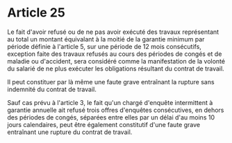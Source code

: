 # Article 25

Le fait d'avoir refusé ou de ne pas avoir exécuté des travaux représentant au total un montant équivalant à la moitié de la garantie minimum par période définie à l'article 5, sur une période de 12 mois consécutifs, exception faite des travaux refusés au cours des périodes de congés et de maladie ou d'accident, sera considéré comme la manifestation de la volonté du salarié de ne plus exécuter les obligations résultant du contrat de travail.

Il peut constituer par là même une faute grave entraînant la rupture sans indemnité du contrat de travail.

Sauf cas prévu à l'article 3, le fait qu'un chargé d'enquête intermittent à garantie annuelle ait refusé trois offres d'enquêtes consécutives, en dehors des périodes de congés, séparées entre elles par un délai d'au moins 10 jours calendaires, peut être également constitutif d'une faute grave entraînant une rupture du contrat de travail.

